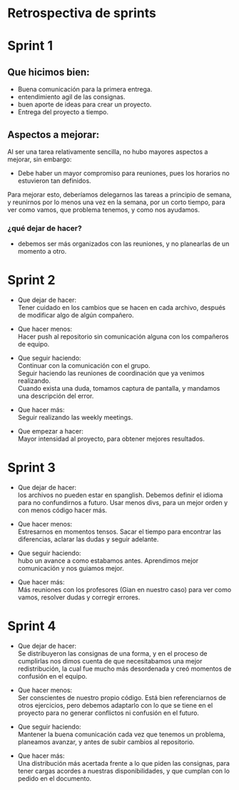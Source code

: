 # Retrospectiva de sprints
# Sprint 1

## Que hicimos bien:
- Buena comunicación para la primera entrega.
- entendimiento agil de las consignas.
- buen aporte de ideas para crear un proyecto.
- Entrega del proyecto a tiempo.

## Aspectos a mejorar:
Al ser una tarea relativamente sencilla, no hubo mayores aspectos a mejorar, sin embargo:
- Debe haber un mayor compromiso para reuniones, pues los horarios no estuvieron tan definidos.

Para mejorar esto, deberíamos delegarnos las tareas a principio de semana, y reunirnos por lo menos una vez en la semana, por un corto tiempo, para ver como vamos, 
que problema tenemos, y como nos ayudamos.

### ¿qué dejar de hacer?
- debemos ser más organizados con las reuniones, y no planearlas de un momento a otro.


# Sprint 2

- Que dejar de hacer: <br>
Tener cuidado en los cambios que se hacen en cada archivo, después de modificar algo de algún compañero.

- Que hacer menos: <br>
Hacer push al repositorio sin comunicación alguna con los compañeros de equipo.

- Que seguir haciendo: <br>
Continuar con la comunicación con el grupo. <br>
Seguir haciendo las reuniones de coordinación que ya venimos realizando. <br>
Cuando exista una duda, tomamos captura de pantalla, y mandamos una descripción del error.

- Que hacer más: <br>
Seguir realizando las weekly meetings.

- Que empezar a hacer: <br>
Mayor intensidad al proyecto, para obtener mejores resultados.

# Sprint 3

- Que dejar de hacer: <br>
los archivos no pueden estar en spanglish. Debemos definir el idioma para no confundirnos a futuro.
Usar menos divs, para un mejor orden y con menos código hacer más.

- Que hacer menos: <br>
Estresarnos en momentos tensos. Sacar el tiempo para encontrar las diferencias, aclarar las dudas y seguir adelante.

- Que seguir haciendo: <br>
hubo un avance a como estabamos antes. Aprendimos mejor comunicación y nos guiamos mejor.

- Que hacer más: <br>
Más reuniones con los profesores (Gian en nuestro caso) para ver como vamos, resolver dudas y corregir errores.

# Sprint 4

- Que dejar de hacer: <br>
Se distribuyeron las consignas de una forma, y en el proceso de cumplirlas nos dimos cuenta de que necesitabamos una mejor redistribución, la cual fue mucho más desordenada y creó momentos de confusión en el equipo.

- Que hacer menos: <br>
Ser conscientes de nuestro propio código. Está bien referenciarnos de otros ejercicios, pero debemos adaptarlo con lo que se tiene en el proyecto para no generar conflictos ni confusión en el futuro.

- Que seguir haciendo: <br>
Mantener la buena comunicación cada vez que tenemos un problema, planeamos avanzar, y antes de subir cambios al repositorio. 

- Que hacer más: <br>
Una distribución más acertada frente a lo que piden las consignas, para tener cargas acordes a nuestras disponibilidades, y que cumplan con lo pedido en el documento.
